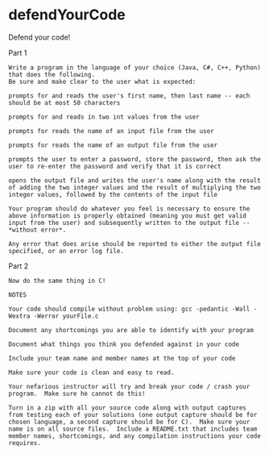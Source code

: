 # defendYourCode
Defend your code!

Part 1

	Write a program in the language of your choice (Java, C#, C++, Python) that does the following. 
	Be sure and make clear to the user what is expected:

	prompts for and reads the user's first name, then last name -- each should be at most 50 characters

	prompts for and reads in two int values from the user

	prompts for reads the name of an input file from the user

	prompts for reads the name of an output file from the user

	prompts the user to enter a password, store the password, then ask the user to re-enter the password and verify that it is correct

	opens the output file and writes the user's name along with the result of adding the two integer values and the result of multiplying the two integer values, followed by the contents of the input file

	Your program should do whatever you feel is necessary to ensure the above information is properly obtained (meaning you must get valid input from the user) and subsequently written to the output file -- *without error*. 

	Any error that does arise should be reported to either the output file specified, or an error log file.

Part 2

	Now do the same thing in C!

	NOTES

	Your code should compile without problem using: gcc -pedantic -Wall -Wextra -Werror yourFile.c

	Document any shortcomings you are able to identify with your program

	Document what things you think you defended against in your code

	Include your team name and member names at the top of your code

	Make sure your code is clean and easy to read.

	Your nefarious instructor will try and break your code / crash your program.  Make sure he cannot do this!

	Turn in a zip with all your source code along with output captures from testing each of your solutions (one output capture should be for chosen language, a second capture should be for C).  Make sure your name is on all source files.  Include a README.txt that includes team member names, shortcomings, and any compilation instructions your code requires.
